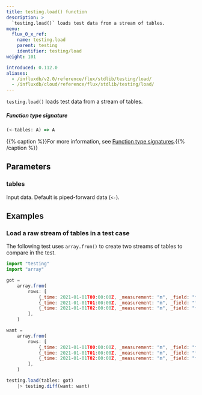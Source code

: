 ```yaml
---
title: testing.load() function
description: >
  `testing.load()` loads test data from a stream of tables.
menu:
  flux_0_x_ref:
    name: testing.load
    parent: testing
    identifier: testing/load
weight: 101

introduced: 0.112.0
aliases:
  - /influxdb/v2.0/reference/flux/stdlib/testing/load/
  - /influxdb/cloud/reference/flux/stdlib/testing/load/
---
```


<!------------------------------------------------------------------------------

IMPORTANT: This page was generated from comments in the Flux source code. Any
edits made directly to this page will be overwritten the next time the
documentation is generated. 

To make updates to this documentation, update the function comments above the
function definition in the Flux source code:

https://github.com/influxdata/flux/blob/master/stdlib/testing/testing.flux#L211-L211

Contributing to Flux: https://github.com/influxdata/flux#contributing
Fluxdoc syntax: https://github.com/influxdata/flux/blob/master/docs/fluxdoc.md

------------------------------------------------------------------------------->

`testing.load()` loads test data from a stream of tables.



##### Function type signature

```js
(<-tables: A) => A
```

{{% caption %}}For more information, see [Function type signatures](/flux/v0.x/function-type-signatures/).{{% /caption %}}

## Parameters

### tables

Input data. Default is piped-forward data (`<-`).




## Examples

### Load a raw stream of tables in a test case

The following test uses `array.from()` to create two streams of tables to
compare in the test.

```js
import "testing"
import "array"

got =
    array.from(
        rows: [
            {_time: 2021-01-01T00:00:00Z, _measurement: "m", _field: "t", _value: 1.2},
            {_time: 2021-01-01T01:00:00Z, _measurement: "m", _field: "t", _value: 0.8},
            {_time: 2021-01-01T02:00:00Z, _measurement: "m", _field: "t", _value: 3.2},
        ],
    )

want =
    array.from(
        rows: [
            {_time: 2021-01-01T00:00:00Z, _measurement: "m", _field: "t", _value: 1.2},
            {_time: 2021-01-01T01:00:00Z, _measurement: "m", _field: "t", _value: 0.8},
            {_time: 2021-01-01T02:00:00Z, _measurement: "m", _field: "t", _value: 3.1},
        ],
    )

testing.load(tables: got)
    |> testing.diff(want: want)

```

